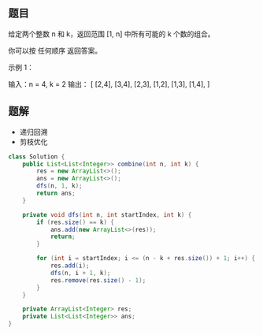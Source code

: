 ## 题目

给定两个整数 n 和 k，返回范围 [1, n] 中所有可能的 k 个数的组合。

你可以按 任何顺序 返回答案。



示例 1：

输入：n = 4, k = 2
输出：
[
[2,4],
[3,4],
[2,3],
[1,2],
[1,3],
[1,4],
]


## 题解
+ 递归回溯
+ 剪枝优化

```java
class Solution {
    public List<List<Integer>> combine(int n, int k) {
        res = new ArrayList<>();
        ans = new ArrayList<>();
        dfs(n, 1, k);
        return ans;
    }

    private void dfs(int n, int startIndex, int k) {
        if (res.size() == k) {
            ans.add(new ArrayList<>(res));
            return;
        }

        for (int i = startIndex; i <= (n - k + res.size()) + 1; i++) {
            res.add(i);
            dfs(n, i + 1, k);
            res.remove(res.size() - 1);
        }
    }

    private ArrayList<Integer> res;
    private List<List<Integer>> ans;
}
```
